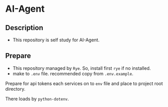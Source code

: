 # AI-Agent

## Description

- This repository is self study for AI-Agent.

## Prepare

- This repository managed by `Rye`. So, install first `rye` if no installed.
- make to `.env` file. recommended copy from `.env.example`.

Prepare for api tokens each services on to `env` file and place to project root directory.

There loads by `python-dotenv`.

